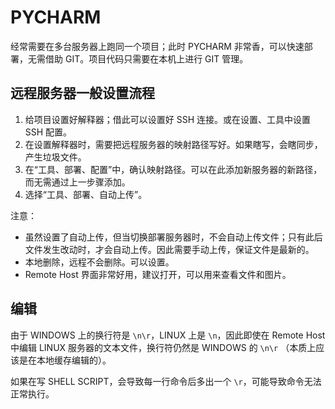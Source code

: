 # PYCHARM

经常需要在多台服务器上跑同一个项目；此时 PYCHARM 非常香，可以快速部署，无需借助 GIT。项目代码只需要在本机上进行 GIT 管理。

## 远程服务器一般设置流程

1. 给项目设置好解释器；借此可以设置好 SSH 连接。或在设置、工具中设置 SSH 配置。
2. 在设置解释器时，需要把远程服务器的映射路径写好。如果瞎写，会瞎同步，产生垃圾文件。
3. 在“工具、部署、配置”中，确认映射路径。可以在此添加新服务器的新路径，而无需通过上一步骤添加。
4. 选择“工具、部署、自动上传”。

注意：

- 虽然设置了自动上传，但当切换部署服务器时，不会自动上传文件；只有此后文件发生改动时，才会自动上传。因此需要手动上传，保证文件是最新的。
- 本地删除，远程不会删除。可以设置。
- Remote Host 界面非常好用，建议打开，可以用来查看文件和图片。

## 编辑

由于 WINDOWS 上的换行符是 `\n\r`，LINUX 上是 `\n`，因此即使在 Remote Host 中编辑 LINUX 服务器的文本文件，换行符仍然是 WINDOWS 的 `\n\r` （本质上应该是在本地缓存编辑的）。

如果在写 SHELL SCRIPT，会导致每一行命令后多出一个 `\r`，可能导致命令无法正常执行。
